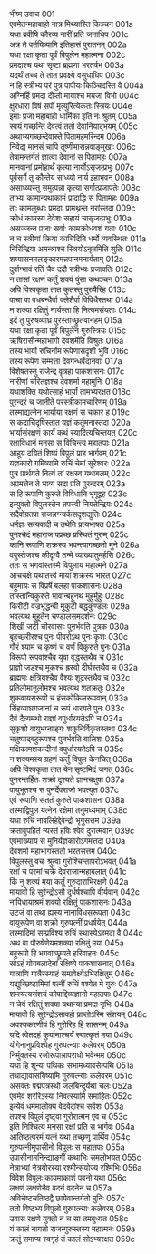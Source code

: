 भीष्म उवाच	001  
एवमेतन्महाबाहो नात्र मिथ्यास्ति किञ्चन	001a  
यथा ब्रवीषि कौरव्य नारीं प्रति जनाधिप	001c  
अत्र ते वर्तयिष्यामि इतिहासं पुरातनम्	002a  
यथा रक्षा कृता पूर्वं विपुलेन महात्मना	002c  
प्रमदाश्च यथा सृष्टा ब्रह्मणा भरतर्षभ	003a  
यदर्थं तच्च ते तात प्रवक्ष्ये वसुधाधिप	003c  
न हि स्त्रीभ्य परं पुत्र पापीयः किञ्चिदस्ति वै	004a  
अग्निर्हि प्रमदा दीप्तो मायाश्च मयजा विभो	004c  
क्षुरधारा विषं सर्पो मृत्युरित्येकतः स्त्रियः	004e  
इमाः प्रजा महाबाहो धार्मिका इति नः श्रुतम्	005a  
स्वयं गच्छन्ति देवत्वं ततो देवानियाद्भयम्	005c  
अथाभ्यगच्छन्देवास्ते पितामहमरिन्दम	006a  
निवेद्य मानसं चापि तूष्णीमासन्नवाङ्मुखाः	006c  
तेषामन्तर्गतं ज्ञात्वा देवानां स पितामहः	007a  
मानवानां प्रमोहार्थं कृत्या नार्योऽसृजत्प्रभुः	007c  
पूर्वसर्गे तु कौन्तेय साध्व्यो नार्य इहाभवन्	008a  
असाध्व्यस्तु समुत्पन्ना कृत्या सर्गात्प्रजापतेः	008c  
ताभ्यः कामान्यथाकामं प्रादाद्धि स पितामहः	009a  
ताः कामलुब्धाः प्रमदाः प्रामथ्नन्त नरांस्तदा	009c  
क्रोधं कामस्य देवेशः सहायं चासृजत्प्रभुः	010a  
असज्जन्त प्रजाः सर्वाः कामक्रोधवशं गताः	010c  
न च स्त्रीणां क्रिया काचिदिति धर्मो व्यवस्थितः	011a  
निरिन्द्रिया अमन्त्राश्च स्त्रियोऽनृतमिति श्रुतिः	011c  
शय्यासनमलङ्कारमन्नपानमनार्यताम्	012a  
दुर्वाग्भावं रतिं चैव ददौ स्त्रीभ्यः प्रजापतिः	012c  
न तासां रक्षणं कर्तुं शक्यं पुंसा कथञ्चन	013a  
अपि विश्वकृता तात कुतस्तु पुरुषैरिह	013c  
वाचा वा वधबन्धैर्वा क्लेशैर्वा विविधैस्तथा	014a  
न शक्या रक्षितुं नार्यस्ता हि नित्यमसंयताः	014c  
इदं तु पुरुषव्याघ्र पुरस्ताच्छ्रुतवानहम्	015a  
यथा रक्षा कृता पूर्वं विपुलेन गुरुस्त्रियः	015c  
ऋषिरासीन्महाभागो देवशर्मेति विश्रुतः	016a  
तस्य भार्या रुचिर्नाम रूपेणासदृशी भुवि	016c  
तस्य रूपेण सम्मत्ता देवगन्धर्वदानवाः	017a  
विशेषतस्तु राजेन्द्र वृत्रहा पाकशासनः	017c  
नारीणां चरितज्ञश्च देवशर्मा महामुनिः	018a  
यथाशक्ति यथोत्साहं भार्यां तामभ्यरक्षत	018c  
पुरन्दरं च जानीते परस्त्रीकामचारिणम्	019a  
तस्माद्यत्नेन भार्याया रक्षणं स चकार ह	019c  
स कदाचिदृषिस्तात यज्ञं कर्तुमनास्तदा	020a  
भार्यासंरक्षणं कार्यं कथं स्यादित्यचिन्तयत्	020c  
रक्षाविधानं मनसा स विचिन्त्य महातपाः	021a  
आहूय दयितं शिष्यं विपुलं प्राह भार्गवम्	021c  
यज्ञकारो गमिष्यामि रुचिं चेमां सुरेश्वरः	022a  
पुत्र प्रार्थयते नित्यं तां रक्षस्व यथाबलम्	022c  
अप्रमत्तेन ते भाव्यं सदा प्रति पुरन्दरम्	023a  
स हि रूपाणि कुरुते विविधानि भृगूद्वह	023c  
इत्युक्तो विपुलस्तेन तपस्वी नियतेन्द्रियः	024a  
सदैवोग्रतपा राजन्नग्न्यर्कसदृशद्युतिः	024c  
धर्मज्ञः सत्यवादी च तथेति प्रत्यभाषत	025a  
पुनश्चेदं महाराज पप्रच्छ प्रस्थितं गुरुम्	025c  
कानि रूपाणि शक्रस्य भवन्त्यागच्छतो मुने	026a  
वपुस्तेजश्च कीदृग्वै तन्मे व्याख्यातुमर्हसि	026c  
ततः स भगवांस्तस्मै विपुलाय महात्मने	027a  
आचचक्षे यथातत्त्वं मायां शक्रस्य भारत	027c  
बहुमायः स विप्रर्षे बलहा पाकशासनः	028a  
तांस्तान्विकुरुते भावान्बहूनथ मुहुर्मुहुः	028c  
किरीटी वज्रभृद्धन्वी मुकुटी बद्धकुण्डलः	029a  
भवत्यथ मुहूर्तेन चण्डालसमदर्शनः	029c  
शिखी जटी चीरवासाः पुनर्भवति पुत्रक	030a  
बृहच्छरीरश्च पुनः पीवरोऽथ पुनः कृशः	030c  
गौरं श्यामं च कृष्णं च वर्णं विकुरुते पुनः	031a  
विरूपो रूपवांश्चैव युवा वृद्धस्तथैव च	031c  
प्राज्ञो जडश्च मूकश्च ह्रस्वो दीर्घस्तथैव च	032a  
ब्राह्मणः क्षत्रियश्चैव वैश्यः शूद्रस्तथैव च	032c  
प्रतिलोमानुलोमश्च भवत्यथ शतक्रतुः	032e  
शुकवायसरूपी च हंसकोकिलरूपवान्	033a  
सिंहव्याघ्रगजानां च रूपं धारयते पुनः	033c  
दैवं दैत्यमथो राज्ञां वपुर्धारयतेऽपि च	034a  
सुकृशो वायुभग्नाङ्गः शकुनिर्विकृतस्तथा	034c  
चतुष्पाद्बहुरूपश्च पुनर्भवति बालिशः	035a  
मक्षिकामशकादीनां वपुर्धारयतेऽपि च	035c  
न शक्यमस्य ग्रहणं कर्तुं विपुल केनचित्	036a  
अपि विश्वकृता तात येन सृष्टमिदं जगत्	036c  
पुनरन्तर्हितः शक्रो दृश्यते ज्ञानचक्षुषा	037a  
वायुभूतश्च स पुनर्देवराजो भवत्युत	037c  
एवं रूपाणि सततं कुरुते पाकशासनः	038a  
तस्माद्विपुल यत्नेन रक्षेमां तनुमध्यमाम्	038c  
यथा रुचिं नावलिहेद्देवेन्द्रो भृगुसत्तम	039a  
क्रतावुपहितं न्यस्तं हविः श्वेव दुरात्मवान्	039c  
एवमाख्याय स मुनिर्यज्ञकारोऽगमत्तदा	040a  
देवशर्मा महाभागस्ततो भरतसत्तम	040c  
विपुलस्तु वचः श्रुत्वा गुरोश्चिन्तापरोऽभवत्	041a  
रक्षां च परमां चक्रे देवराजान्महाबलात्	041c  
किं नु शक्यं मया कर्तुं गुरुदाराभिरक्षणे	042a  
मायावी हि सुरेन्द्रोऽसौ दुर्धर्षश्चापि वीर्यवान्	042c  
नापिधायाश्रमं शक्यो रक्षितुं पाकशासनः	043a  
उटजं वा तथा ह्यस्य नानाविधसरूपता	043c  
वायुरूपेण वा शक्रो गुरुपत्नीं प्रधर्षयेत्	044a  
तस्मादिमां सम्प्रविश्य रुचिं स्थास्येऽहमद्य वै	044c  
अथ वा पौरुषेणेयमशक्या रक्षितुं मया	045a  
बहुरूपो हि भगवाञ्छ्रूयते हरिवाहनः	045c  
सोऽहं योगबलादेनां रक्षिष्ये पाकशासनात्	046a  
गात्राणि गात्रैरस्याहं सम्प्रवेक्ष्येऽभिरक्षितुम्	046c  
यद्युच्छिष्टामिमां पत्नीं रुचिं पश्येत मे गुरुः	047a  
शप्स्यत्यसंशयं कोपाद्दिव्यज्ञानो महातपाः	047c  
न चेयं रक्षितुं शक्या यथान्या प्रमदा नृभिः	048a  
मायावी हि सुरेन्द्रोऽसावहो प्राप्तोऽस्मि संशयम्	048c  
अवश्यकरणीयं हि गुरोरिह हि शासनम्	049a  
यदि त्वेतदहं कुर्यामाश्चर्यं स्यात्कृतं मया	049c  
योगेनानुप्रविश्येह गुरुपत्न्याः कलेवरम्	050a  
निर्मुक्तस्य रजोरूपान्नापराधो भवेन्मम	050c  
यथा हि शून्यां पथिकः सभामध्यावसेत्पथि	051a  
तथाद्यावासयिष्यामि गुरुपत्न्याः कलेवरम्	051c  
असक्तः पद्मपत्रस्थो जलबिन्दुर्यथा चलः	052a  
एवमेव शरीरेऽस्या निवत्स्यामि समाहितः	052c  
इत्येवं धर्ममालोक्य वेदवेदांश्च सर्वशः	053a  
तपश्च विपुलं दृष्ट्वा गुरोरात्मन एव च	053c  
इति निश्चित्य मनसा रक्षां प्रति स भार्गवः	054a  
आतिष्ठत्परमं यत्नं यथा तच्छृणु पार्थिव	054c  
गुरुपत्नीमुपासीनो विपुलः स महातपाः	055a  
उपासीनामनिन्द्याङ्गीं कथाभिः समलोभयत्	055c  
नेत्राभ्यां नेत्रयोरस्या रश्मीन्संयोज्य रश्मिभिः	056a  
विवेश विपुलः कायमाकाशं पवनो यथा	056c  
लक्षणं लक्षणेनैव वदनं वदनेन च	057a  
अविचेष्टन्नतिष्ठद्वै छायेवान्तर्गतो मुनिः	057c  
ततो विष्टभ्य विपुलो गुरुपत्न्याः कलेवरम्	058a  
उवास रक्षणे युक्तो न च सा तमबुध्यत	058c  
यं कालं नागतो राजन्गुरुस्तस्य महात्मनः	059a  
क्रतुं समाप्य स्वगृहं तं कालं सोऽभ्यरक्षत	059c  

